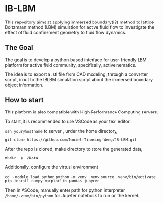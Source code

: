 # IB-LBM

This repository aims at applying immersed boundary(IB) method to lattice Boltzmann method
(LBM) simulation for active fluid flow to investigate the effect of fluid confinement
geometry to fluid flow dynamics.

## The Goal

The goal is to develop a python-based interface for user-friendly LBM platform for active
fluid community, specifically, active nematics.

The idea is to export a .stl file from CAD modeling, through a converter script, input
to the IBLBM simulation script about the immersed boundary object information.

## How to start

This platform is also compatible with High Performance Computing servers.

To start, it is recommended to use VSCode as your text editor.

`ssh your@hostname` to server , under the home directory,

`git clone https://github.com/Daniel-Tianxing-Weng/IB-LBM.git`

After the repo is cloned, make directory to store the generated data,

`mkdir -p ~/Data`

Additionally, configure the virtual environment

`cd ~`
`module load python`
`python -m venv .venv`
`source .venv/bin/activate`
`pip install numpy matplotlib pandas jupyter`

Then in VSCode, manually enter path for python interpreter `/home/.venv/bin/python`
for Jupyter notebook to run on the kernel.
